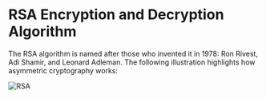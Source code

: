 # RSA Encryption and Decryption Algorithm
The RSA algorithm is named after those who invented it in 1978: Ron Rivest, Adi Shamir, and Leonard Adleman. The following illustration highlights how asymmetric cryptography works:

![RSA](https://user-images.githubusercontent.com/70335592/113505622-ba41f200-9548-11eb-8b52-5ab2ed3806f8.png)
